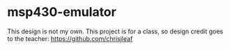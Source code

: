 # msp430-emulator
This design is not my own. This project is for a class, so design credit goes to the teacher: https://github.com/chrisjleaf
